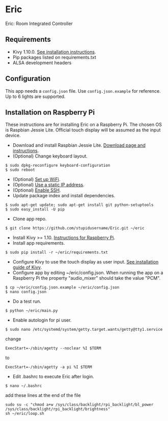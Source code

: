 Eric
====

Eric: Room Integrated Controller

Requirements
------------

* Kivy 1.10.0. [See installation instructions](https://kivy.org/docs/installation/installation.html).
* Pip packages listed on requirements.txt
* ALSA development headers

Configuration
-------------

This app needs a `config.json` file. Use `config.json.example` for reference.
Up to 6 lights are supported.

Installation on Raspberry Pi
----------------------------

These instructions are for installing Eric on a Raspberry Pi.
The chosen OS is Raspbian Jessie Lite.
Official touch display will be assumed as the input device.

* Download and install Raspbian Jessie Lite. [Download page and instructions](https://www.raspberrypi.org/downloads/raspbian/).
* (Optional) Change keyboard layout.
```
$ sudo dpkg-reconfigure keyboard-configuration
$ sudo reboot
```
* (Optional) [Set up WiFi](https://www.raspberrypi.org/documentation/configuration/wireless/wireless-cli.md).
* (Optional) [Use a static IP address](https://www.modmypi.com/blog/how-to-give-your-raspberry-pi-a-static-ip-address-update).
* (Optional) [Enable SSH](https://www.raspberrypi.org/documentation/remote-access/ssh/).
* Update package index and install dependencies.
```
$ sudo apt-get update; sudo apt-get install git python-setuptools
$ sudo easy_install -U pip
```
* Clone app repo.
```
$ git clone https://github.com/stupidusername/Eric.git ~/eric
```
* Install Kivy >= 1.10. [Instructions for Raspberry Pi](https://kivy.org/docs/installation/installation-rpi.html).
* Install app requirements.
```
$ sudo pip install -r ~/eric/requirements.txt
```
* Configure Kivy to use the touch display as user input. [See installation guide of Kivy](https://kivy.org/docs/installation/installation-rpi.html#using-official-rpi-touch-display).
* Configure app by editing ~/eric/config.json. When running the app on a Raspberry Pi the property "audio_mixer" should take the value "PCM".
```
$ cp ~/eric/config.json.example ~/eric/config.json
$ nano config.json
```
* Do a test run.
```
$ python ~/eric/main.py
```
* Enable autologin for pi user.
```
$ sudo nano /etc/systemd/system/getty.target.wants/getty@tty1.service
```
change
```
ExecStart=-/sbin/agetty --noclear %I $TERM
```
to
```
ExecStart=-/sbin/agetty -a pi %I $TERM
```
* Edit .bashrc to execute Eric after login.
```
$ nano ~/.bashrc
```
add these lines at the end of the file
```
sudo su -c "chmod a+w /sys/class/backlight/rpi_backlight/bl_power /sys/class/backlight/rpi_backlight/brightness"
sh ~/eric/loop.sh
```
